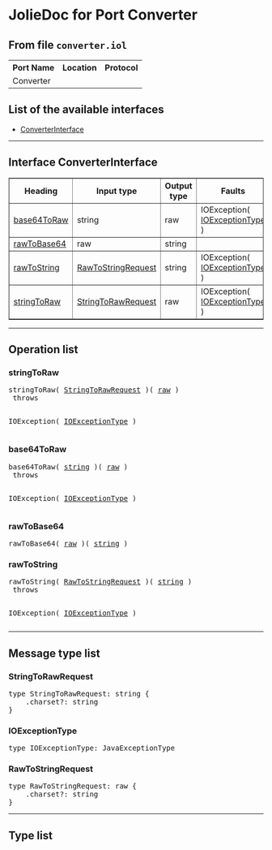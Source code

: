 <html>
<head></head><body>
<h1>JolieDoc for Port Converter</h1>
<h2>From file <code>converter.iol</code></h2>
<table>
<tr>
<th>Port Name</th>
<th>Location</th>
<th>Protocol</th>
</tr>
<tr>
<td>Converter</td>
<td></td>
<td></td>
</tr>
</table>
<h2>List of the available interfaces</h2>
<ul>
<li><a href="#ConverterInterface">ConverterInterface </a>
</ul>
<hr>
<h2 id=ConverterInterface>Interface ConverterInterface</h2>
<a name="ConverterInterface"></a>
<table border="1">
<tr>
<th>Heading</th>
<th>Input type</th>
<th>Output type</th>
<th>Faults</th>
</tr>
<tr>
<td><a href="#base64ToRaw">base64ToRaw</a></td>
<td>string<br /></td>
<td>raw<br /></td>
<td>
IOException( <a href="#IOExceptionType">IOExceptionType</a> )&nbsp;&nbsp;<br>
</td>
</tr>
<tr>
<td><a href="#rawToBase64">rawToBase64</a></td>
<td>raw<br /></td>
<td>string<br /></td>
<td>
</td>
</tr>
<tr>
<td><a href="#rawToString">rawToString</a></td>
<td><a href="#RawToStringRequest">RawToStringRequest</a><br /></td>
<td>string<br /></td>
<td>
IOException( <a href="#IOExceptionType">IOExceptionType</a> )&nbsp;&nbsp;<br>
</td>
</tr>
<tr>
<td><a href="#stringToRaw">stringToRaw</a></td>
<td><a href="#StringToRawRequest">StringToRawRequest</a><br /></td>
<td>raw<br /></td>
<td>
IOException( <a href="#IOExceptionType">IOExceptionType</a> )&nbsp;&nbsp;<br>
</td>
</tr>
</table>
<hr>
<h2>Operation list</h2>
<div class="operation-title"><a name="stringToRaw"></a><h3 id="stringToRaw">stringToRaw</h3></div>
<pre>stringToRaw( <a href="#StringToRawRequest">StringToRawRequest</a> )( <a href="#raw">raw</a> )
 throws

				
IOException( <a href="#IOExceptionType">IOExceptionType</a> )
</pre>
<div class="operation-title"><a name="base64ToRaw"></a><h3 id="base64ToRaw">base64ToRaw</h3></div>
<pre>base64ToRaw( <a href="#string">string</a> )( <a href="#raw">raw</a> )
 throws

				
IOException( <a href="#IOExceptionType">IOExceptionType</a> )
</pre>
<div class="operation-title"><a name="rawToBase64"></a><h3 id="rawToBase64">rawToBase64</h3></div>
<pre>rawToBase64( <a href="#raw">raw</a> )( <a href="#string">string</a> )
</pre>
<div class="operation-title"><a name="rawToString"></a><h3 id="rawToString">rawToString</h3></div>
<pre>rawToString( <a href="#RawToStringRequest">RawToStringRequest</a> )( <a href="#string">string</a> )
 throws

				
IOException( <a href="#IOExceptionType">IOExceptionType</a> )
</pre>
<hr>
<h2>Message type list</h2>
<a name="StringToRawRequest"></a><h3 id="StringToRawRequest">StringToRawRequest</h3>
<pre lang="jolie">type StringToRawRequest: string { 
    .charset?: string
}</pre>
<a name="IOExceptionType"></a><h3 id="IOExceptionType">IOExceptionType</h3>
<pre lang="jolie">type IOExceptionType: JavaExceptionType</pre>
<a name="RawToStringRequest"></a><h3 id="RawToStringRequest">RawToStringRequest</h3>
<pre lang="jolie">type RawToStringRequest: raw { 
    .charset?: string
}</pre>
<hr>
<h2>Type list</h2>
</body>
</html>
